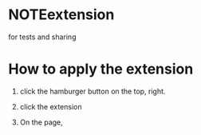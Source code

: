 # NOTEextension

for tests and sharing

# How to apply the extension

1. click the hamburger button on the top, right.

2. click the extension

3. On the page, 

